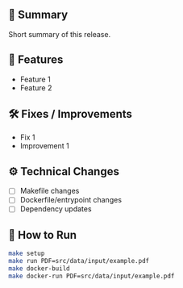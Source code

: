 ## 📌 Summary
Short summary of this release.

## 🚀 Features
- Feature 1
- Feature 2

## 🛠 Fixes / Improvements
- Fix 1
- Improvement 1

## ⚙️ Technical Changes
- [ ] Makefile changes
- [ ] Dockerfile/entrypoint changes
- [ ] Dependency updates

## 📂 How to Run
```bash
make setup
make run PDF=src/data/input/example.pdf
make docker-build
make docker-run PDF=src/data/input/example.pdf

